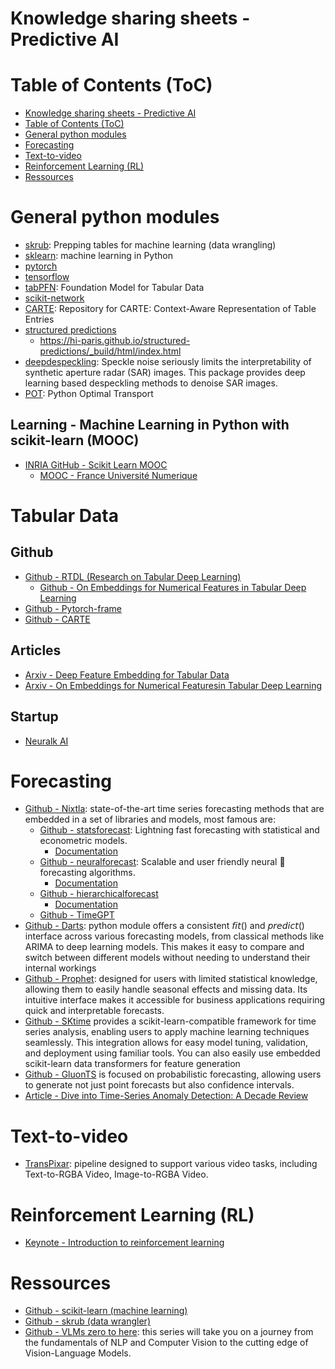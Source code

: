 # Knowledge sharing sheets - Predictive AI

# Table of Contents (ToC)

- [Knowledge sharing sheets - Predictive AI](#knowledge-sharing-sheets---predictive-ai)
- [Table of Contents (ToC)](#table-of-contents-toc)
- [General python modules](#general-python-modules)
- [Forecasting](#forecasting)
- [Text-to-video](#text-to-video)
- [Reinforcement Learning (RL)](#reinforcement-learning-rl)
- [Ressources](#ressources)

# General python modules

- [skrub](skrub): Prepping tables for machine learning (data wrangling)
- [sklearn](sklearn): machine learning in Python
- [pytorch]()
- [tensorflow]()
- [tabPFN](https://github.com/PriorLabs/TabPFN): Foundation Model for Tabular Data
- [scikit-network](https://github.com/sknetwork-team/scikit-network)
- [CARTE](https://github.com/soda-inria/carte): Repository for CARTE: Context-Aware Representation of Table Entries
- [structured predictions](https://github.com/hi-paris/structured-predictions)
  - https://hi-paris.github.io/structured-predictions/_build/html/index.html
- [deepdespeckling](https://github.com/hi-paris/deepdespeckling): Speckle noise seriously limits the interpretability of synthetic aperture radar (SAR) images. This package provides deep learning based despeckling methods to denoise SAR images.
- [POT](https://github.com/PythonOT/POT): Python Optimal Transport

## Learning - Machine Learning in Python with scikit-learn (MOOC)

- [INRIA GitHub - Scikit Learn MOOC](https://inria.github.io/scikit-learn-mooc/toc.html)
  - [MOOC - France Université Numerique](https://lms.fun-mooc.fr/courses/course-v1:inria+41026+session04/courseware/4594c1d8c9f847bdbc733c34d941c988/928e7401d2ed48a791036c555bca6d06/#welcome-child)

# Tabular Data

## Github
- [Github - RTDL (Research on Tabular Deep Learning)](https://github.com/yandex-research/rtdl)
  - [Github - On Embeddings for Numerical Features in Tabular Deep Learning](https://github.com/yandex-research/rtdl-num-embeddings)
- [Github - Pytorch-frame](https://github.com/pyg-team/pytorch-frame)
- [Github - CARTE](https://github.com/soda-inria/carte)

## Articles
- [Arxiv - Deep Feature Embedding for Tabular Data](https://arxiv.org/pdf/2408.17162v1)
- [Arxiv - On Embeddings for Numerical Featuresin Tabular Deep Learning](https://arxiv.org/pdf/2203.05556)

## Startup
- [Neuralk AI](https://www.neuralk-ai.com/)

# Forecasting

- [Github - Nixtla](https://github.com/nixtla): state-of-the-art time series forecasting methods that are embedded in a set of libraries and models, most famous are:
  - [Github - statsforecast](https://github.com/Nixtla/statsforecast): Lightning fast forecasting with statistical and econometric models.
    - [Documentation](nixtlaverse.nixtla.io/statsforecast)
  - [Github - neuralforecast](https://github.com/Nixtla/neuralforecast): Scalable and user friendly neural 🧠 forecasting algorithms.
    - [Documentation](nixtlaverse.nixtla.io/neuralforecast)
  - [Github - hierarchicalforecast](https://github.com/Nixtla/hierarchicalforecast)
    - [Documentation](nixtlaverse.nixtla.io/hierarchicalforecast)
  - [Github - TimeGPT](https://github.com/Nixtla/nixtla)
- [Github - Darts](https://github.com/unit8co/darts): python module offers a consistent 𝘧𝘪𝘵() and 𝘱𝘳𝘦𝘥𝘪𝘤𝘵() interface across various forecasting models, from classical methods like ARIMA to deep learning models.  This makes it easy to compare and switch between different models without needing to understand their internal workings
- [Github - Prophet](https://github.com/facebook/prophet): designed for users with limited statistical knowledge, allowing them to easily handle seasonal effects and missing data. Its intuitive interface makes it accessible for business applications requiring quick and interpretable forecasts.
- [Github - SKtime](https://github.com/sktime/sktime) provides a scikit-learn-compatible framework for time series analysis, enabling users to apply machine learning techniques seamlessly. This integration allows for easy model tuning, validation, and deployment using familiar tools. You can also easily use embedded scikit-learn data transformers for feature generation
- [Github - GluonTS](https://github.com/jgasthaus/gluon-ts) is focused on probabilistic forecasting, allowing users to generate not just point forecasts but also confidence intervals. 
- [Article - Dive into Time-Series Anomaly Detection: A Decade Review](https://arxiv.org/pdf/2412.20512)

# Text-to-video

- [TransPixar](https://github.com/wileewang/TransPixar): pipeline designed to support various video tasks, including Text-to-RGBA Video, Image-to-RGBA Video.

# Reinforcement Learning (RL)

- [Keynote - Introduction to reinforcement learning](https://media.licdn.com/dms/document/media/v2/D561FAQFyDm3Dv2WYbw/feedshare-document-pdf-analyzed/B56ZRqtzXKGsAY-/0/1736957199215?e=1738195200&v=beta&t=lGcQVeECLXH5pPtvVxcA_mjXl0TL_vLVrwhDIWUwFM0)

# Ressources

- [Github - scikit-learn (machine learning)](https://github.com/scikit-learn/scikit-learn)
- [Github - skrub (data wrangler)](https://github.com/skrub-data/skrub)
- [Github - VLMs zero to here](https://github.com/SkalskiP/vlms-zero-to-hero): this series will take you on a journey from the fundamentals of NLP and Computer Vision to the cutting edge of Vision-Language Models.
